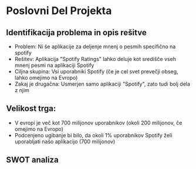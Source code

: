 # Poslovni Del Projekta

## Identifikacija problema in opis rešitve
- Problem: Ni še aplikacije za deljenje mnenj o pesmih specifično na spotify
- Rešitev: Aplikacija "Spotify Ratings" lahko deluje kot središče vseh mnenj pesmi na aplikaciji Spotify
- Ciljna skupina: Vsi uporabniki Spotify (če je cel svet prevečji obseg, lahko omejimo na Evropo)
- Zakaj je drugačna: Usmerjen samo aplikaciji "Spotify", zato tudi bolj dela z njim

## Velikost trga:
- V evropi je več kot 700 milijonov uporabnikov (okoli 200 milijonov, če omejimo na Evropo)
- Podcenjeno ugibanje bi bilo, da okoli 1% uporabnikov Spotify želi uporabljati našo aplikacijo (700 milijonov)

## SWOT analiza 

